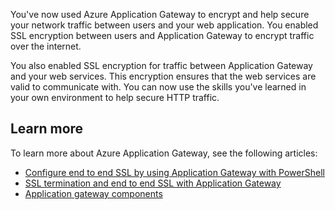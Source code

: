 You've now used Azure Application Gateway to encrypt and help secure your network traffic between users and your web application. You enabled SSL encryption between users and Application Gateway to encrypt traffic over the internet. 

You also enabled SSL encryption for traffic between Application Gateway and your web services. This encryption ensures that the web services are valid to communicate with. You can now use the skills you've learned in your own environment to help secure HTTP traffic.

## Learn more

To learn more about Azure Application Gateway, see the following articles:

- [Configure end to end SSL by using Application Gateway with PowerShell](/azure/application-gateway/application-gateway-end-to-end-ssl-powershell)
- [SSL termination and end to end SSL with Application Gateway](/azure/application-gateway/ssl-overview)
- [Application gateway components](/azure/application-gateway/application-gateway-components)
